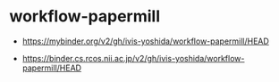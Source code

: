 # workflow-papermill

- https://mybinder.org/v2/gh/ivis-yoshida/workflow-papermill/HEAD

- https://binder.cs.rcos.nii.ac.jp/v2/gh/ivis-yoshida/workflow-papermill/HEAD
